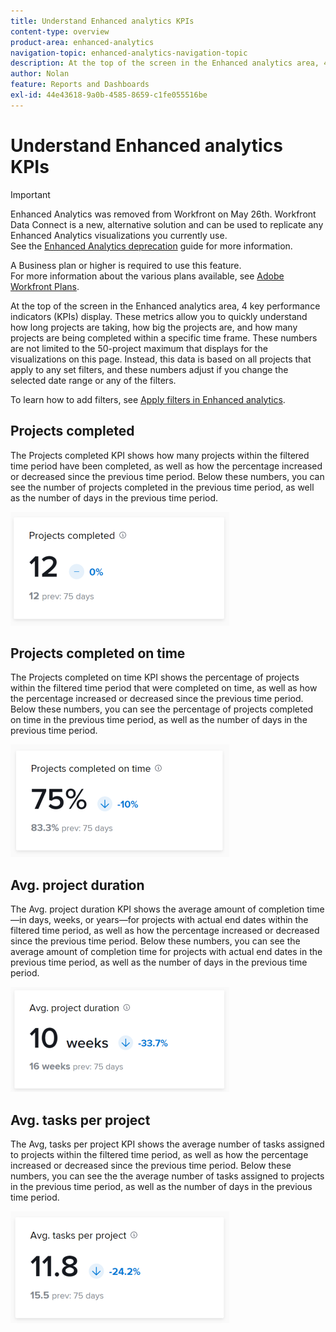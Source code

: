 ```yaml
---
title: Understand Enhanced analytics KPIs
content-type: overview
product-area: enhanced-analytics
navigation-topic: enhanced-analytics-navigation-topic
description: At the top of the screen in the Enhanced analytics area, 4 key performance indicators (KPIs) display. These metrics allow you to quickly understand how long projects are taking, how big the projects are, and how many projects are being completed within a specific time frame. These numbers are not limited to the 50-project maximum that displays for the visualizations on this page. Instead, this data is based on all projects that apply to any set filters, and these numbers adjust if you change the selected date range or any of the filters.
author: Nolan
feature: Reports and Dashboards
exl-id: 44e43618-9a0b-4585-8659-c1fe055516be
---
```

# Understand Enhanced analytics KPIs

>[!IMPORTANT]
>
>Enhanced Analytics was removed from Workfront on May 26th. Workfront Data Connect is a new, alternative solution and can be used to replicate any Enhanced Analytics visualizations you currently use. <br>See the [Enhanced Analytics deprecation](/help/quicksilver/product-announcements/announcements/enhanced-analytics-deprecation.md) guide for more information.


A Business plan or higher is required to use this feature.  
For more information about the various plans available, see [Adobe Workfront Plans](https://business.adobe.com/products/workfront/pricing.html).

At the top of the screen in the Enhanced analytics area, 4 key performance indicators (KPIs) display. These metrics allow you to quickly understand how long projects are taking, how big the projects are, and how many projects are being completed within a specific time frame. These numbers are not limited to the 50-project maximum that displays for the visualizations on this page. Instead, this data is based on all projects that apply to any set filters, and these numbers adjust if you change the selected date range or any of the filters.

To learn how to add filters, see [Apply filters in Enhanced analytics](../enhanced-analytics/use-enhanced-analytics-filters.md).

## Projects completed

The Projects completed KPI shows how many projects within the filtered time period have been completed, as well as how the percentage increased or decreased since the previous time period. Below these numbers, you can see the number of projects completed in the previous time period, as well as the number of days in the previous time period.

![KPI projects completed](assets/kpi-projects-completed-350x182.png)

## Projects completed on time

The Projects completed on time KPI shows the percentage of projects within the filtered time period that were completed on time, as well as how the percentage increased or decreased since the previous time period. Below these numbers, you can see the percentage of projects completed on time in the previous time period, as well as the number of days in the previous time period.

![KPI projects completed on time](assets/kpi-projects-completed-on-time-350x180.png)

## Avg. project duration

The Avg. project duration KPI shows the average amount of completion time—in days, weeks, or years—for projects with actual end dates within the filtered time period, as well as how the percentage increased or decreased since the previous time period. Below these numbers, you can see the average amount of completion time for projects with actual end dates in the previous time period, as well as the number of days in the previous time period.

![KPI average project duration](assets/kpi-avg.-project-duration-350x168.png)

## Avg. tasks per project

The Avg, tasks per project KPI shows the average number of tasks assigned to projects within the filtered time period, as well as how the percentage increased or decreased since the previous time period. Below these numbers, you can see the the average number of tasks assigned to projects in the previous time period, as well as the number of days in the previous time period.

![KPI average tasks per project](assets/kpi-average-tasks-per-project-350x179.png)
